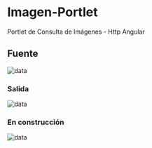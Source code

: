 # Imagen-Portlet
Portlet de Consulta de Imágenes - Http Angular 

## Fuente

![data](https://user-images.githubusercontent.com/7141537/48304656-255b7b80-e4eb-11e8-8efc-df9e3a2621b7.png)

### Salida

![data](https://user-images.githubusercontent.com/7141537/48304665-3c01d280-e4eb-11e8-9374-ee70c3b685a6.png)

### En construcción 

![data](https://user-images.githubusercontent.com/7141537/48297627-294fb500-e47b-11e8-9d9c-4b184aefd012.png)


